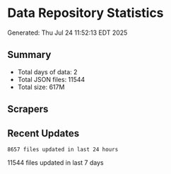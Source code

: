 # Data Repository Statistics

Generated: Thu Jul 24 11:52:13 EDT 2025

## Summary
- Total days of data:        2
- Total JSON files:    11544
- Total size: 617M

## Scrapers


## Recent Updates
    8657 files updated in last 24 hours
   11544 files updated in last 7 days
